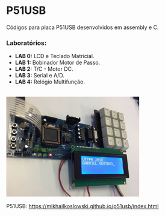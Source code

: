 # P51USB
Códigos para placa P51USB desenvolvidos em assembly e C.

### Laboratórios:
 - __LAB 0:__ LCD e Teclado Matricial.
 - __LAB 1:__ Bobinador Motor de Passo.
 - __LAB 2:__ T/C - Motor DC.
 - __LAB 3:__ Serial e A/D.
 - __LAB 4:__ Relógio Multifunção.
 <br>
 
<img src="img.jpeg" width="70%">

P51USB: https://mikhailkoslowski.github.io/p51usb/index.html


